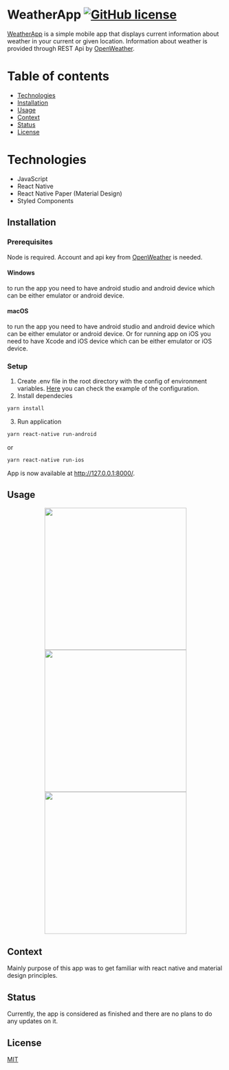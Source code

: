 # WeatherApp [![GitHub license](https://img.shields.io/github/license/Blazevarjo/Pokedex.Api)](https://github.com/Blazevarjo/Pokedex.Api/blob/master/LICENSE)


[WeatherApp](https://github.com/Blazevarjo/WeatherApp) is a simple mobile app that displays current information about weather in your current or given location. Information about weather is provided through REST Api by [OpenWeather](https://openweathermap.org/).

# Table of contents
- [Technologies](#technologies)
- [Installation](#installation)
- [Usage](#usage)
- [Context](#usage)
- [Status](#status)
- [License](#license)

# Technologies

- JavaScript
- React Native
- React Native Paper (Material Design)
- Styled Components


## Installation

### Prerequisites

Node is required. 
Account and api key from [OpenWeather](https://openweathermap.org/) is needed.

#### Windows

to run the app you need to have android studio and android device which can be either emulator or android device.

#### macOS

to run the app you need to have android studio and android device which can be either emulator or android device. Or for running app on iOS you need to have Xcode and iOS device which can be either emulator or iOS device.

### Setup

1. Create .env file in the root directory with the config of environment variables. [Here](.env-example) you can check the example of the configuration.
2. Install dependecies
```bash
yarn install
```
3. Run application
```bash
yarn react-native run-android
```
or
```bash
yarn react-native run-ios
```

App is now available at http://127.0.0.1:8000/.
## Usage
<div align="center">
  <img src="https://user-images.githubusercontent.com/46849151/120850175-5ef7a480-c577-11eb-9c77-9294d28fa8de.gif" width=330/>
  <img src="https://user-images.githubusercontent.com/46849151/120850183-6028d180-c577-11eb-876b-c6eea72fe504.gif" width=330/> 
  <img src="https://user-images.githubusercontent.com/46849151/120850187-6159fe80-c577-11eb-9d22-2a4cd175bda4.gif" width=330/>
</div>

## Context

Mainly purpose of this app was to get familiar with react native and material design principles.


## Status

Currently, the app is considered as finished and there are no plans to do any updates on it.

## License

[MIT](LICENSE)

